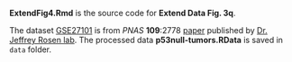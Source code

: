 **ExtendFig4.Rmd** is the source code for **Extend Data Fig. 3q**.

The dataset [GSE27101](https://www.ncbi.nlm.nih.gov/geo/query/acc.cgi?acc=GSE27101) is from *PNAS* **109**:2778 [paper](https://www.ncbi.nlm.nih.gov/pubmed/21633010) published by [Dr. Jeffrey Rosen lab](https://www.bcm.edu/research/labs/jeffrey-rosen). The processed data **p53null-tumors.RData** is saved in `data` folder.